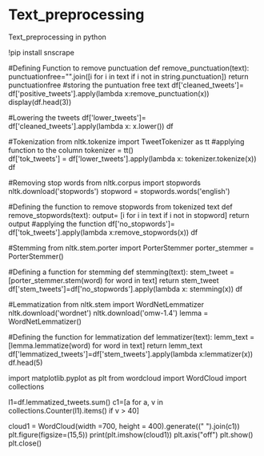 # Text_preprocessing
Text_preprocessing in python

!pip install snscrape

#Defining Function to remove punctuation
def remove_punctuation(text):
    punctuationfree="".join([i for i in text if i not in string.punctuation])
    return punctuationfree
#storing the puntuation free text
df['cleaned_tweets']= df['positive_tweets'].apply(lambda x:remove_punctuation(x))
display(df.head(3))

#Lowering the tweets
df['lower_tweets']= df['cleaned_tweets'].apply(lambda x: x.lower())
df

#Tokenization
from nltk.tokenize import TweetTokenizer as tt
#applying function to the column
tokenizer = tt()   
df['tok_tweets'] = df['lower_tweets'].apply(lambda x: tokenizer.tokenize(x))
df

#Removing stop words
from nltk.corpus import stopwords
nltk.download('stopwords')
stopword = stopwords.words('english')

#Defining the function to remove stopwords from tokenized text
def remove_stopwords(text):
    output= [i for i in text if i not in stopword]
    return output
#applying the function
df['no_stopwords']= df['tok_tweets'].apply(lambda x:remove_stopwords(x))
df

#Stemming 
from nltk.stem.porter import PorterStemmer
porter_stemmer = PorterStemmer()

#Defining a function for stemming
def stemming(text):
    stem_tweet = [porter_stemmer.stem(word) for word in text]
    return stem_tweet
df['stem_tweets']=df['no_stopwords'].apply(lambda x: stemming(x))
df

#Lemmatization
from nltk.stem import WordNetLemmatizer
nltk.download('wordnet')
nltk.download('omw-1.4')
lemma = WordNetLemmatizer()

#Defining the function for lemmatization
def lemmatizer(text):
    lemm_text = [lemma.lemmatize(word) for word in text]
    return lemm_text
df['lemmatized_tweets']=df['stem_tweets'].apply(lambda x:lemmatizer(x))
df.head(5)

import matplotlib.pyplot as plt
from wordcloud import WordCloud
import collections

l1=df.lemmatized_tweets.sum()
c1=[a for a, v in collections.Counter(l1).items() if v > 40]

cloud1 = WordCloud(width =700, height = 400).generate((" ").join(c1))
plt.figure(figsize=(15,5))
print(plt.imshow(cloud1))
plt.axis("off")
plt.show()
plt.close()
